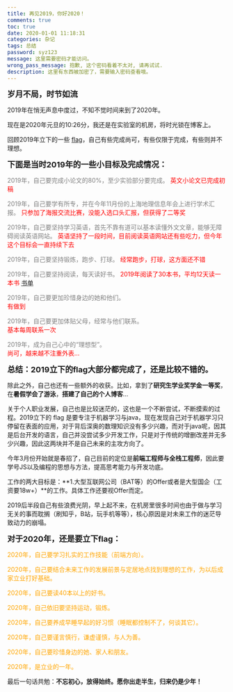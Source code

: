 ```yaml
---
title: 再见2019，你好2020！
comments: true
toc: true
date: 2020-01-01 11:18:31
categories: 杂记
tags: 总结
password: syz123
message: 这里需要密码才能访问。
wrong_pass_message: 抱歉, 这个密码看着不太对, 请再试试.
description: 这里有东西被加密了，需要输入密码查看哦。
---
```


**<font size=4>岁月不局，时节如流</font>**

2019年在悄无声息中度过，不知不觉时间来到了2020年。

现在是2020年元旦的10:26分，我还是在实验室的机房，将时光锁在博客上。

回顾2019年立下的一些 [flag](https://sunyunzeng.com/再见2018，你好2019！/)，自己有些完成尚可，有些仅限于完成，有些则并不理想。

**<font size=4>下面是当时2019年的一些小目标及完成情况：</font>**<br>

<font color=gray>2019年，自己要完成小论文的80%，至少实验部分要完成。</font> <font color=red>英文小论文已完成初稿</font><br>

<font color=gray>2019年，自己要学有所专，并在今年11月份的上海地理信息年会上进行学术汇报。</font> <font color=red>只参加了海报交流比赛，没能入选口头汇报，但获得了二等奖</font><br>

<font color=gray>2019年，自己要坚持学习英语，首先不靠有道可以基本读懂外文文章，能够无障碍阅读英语网站。</font> <font color=red> 英语坚持了一段时间，目前阅读英语网站还有些吃力，但今年这个目标会一直持续下去</font><br>

<font color=gray>2019年，自己要坚持锻炼，跑步、打球。</font> <font color=red>  经常跑步，打球，这方面还不错</font><br>

<font color=gray>2019年，自己要坚持阅读，每天读好书。</font> <font color=red> 2019年阅读了30本书，平均12天读一本书 [书单](https://sunyunzeng.com/books/)</font><br>

<font color=gray>2019年，自己要更加珍惜身边的她和他们。</font><br>
<font color=red> 有做到</font><br>

<font color=gray>2019年，自己要更加体贴父母，经常与他们联系。</font><br>
<font color=red> 基本每周联系一次</font> <br>

<font color=gray>2019年，成为自己心中的“理想型”。</font><br>
<font color=red> 尚可，越来越不注重外表...</font> <br>

**<font size=4>总结：2019立下的flag大部分都完成了，还是比较不错的。</font>**<br>


除此之外，自己也还有一些额外的收获。比如，拿到了**研究生学业奖学金一等奖**，在**暑假学会了游泳**，**搭建了自己的个人博客**...

关于个人职业发展，自己也是比较迷茫的，这也是一个不断尝试，不断摸索的过程。2019立下的 flag 是要专注于机器学习与java，现在发现自己对于机器学习只停留在表面的应用，对于背后深奥的数理知识没有多少兴趣，而对于java呢，因其是后台开发的语言，自己并没尝试多少开发工作，只是对于传统的增删改差并无多少兴趣，因此这两块并不是自己未来的主攻方向了。

今年3月份开始就是春招了，自己目前的定位是**前端工程师与全栈工程师**，因此要学号JS以及编程的思想与方法，提高思考能力与开发功底。

工作的两大目标是：**1.大型互联网公司（BAT等）的Offer或者是大型国企（工资要18w+）**的工作。具体工作还要视Offer而定。

2019后半段自己有些浪费光阴，早上起不来，在机房里很多时间也由于做与学习无关的事而耽搁（刷知乎，B站，玩手机等等），核心原因是对未来工作的迷茫导致动力的崩塌。

**<font size=4>对于2020年，还是要立下flag：</font>**<br>

<font color=orange>2020年，自己要学习扎实的工作技能（前端方向）。

2020年，自己要结合未来工作的发展前景与定居地点找到理想的工作，为以后成家立业打好基础。

2020年，自己要读40本以上的好书。

2020年，自己依旧要坚持运动，锻炼。

2020年，自己要养成早睡早起的好习惯（睡眠都控制不了，何谈其它）。

2020年，自己要谨言慎行，谦虚谨慎，与人为善。

2020年，自己要珍惜身边的她、家人和朋友。

2020年，是立业的一年。

</font>

最后一句话共勉：**不忘初心，放得始终。愿你出走半生，归来仍是少年！**
